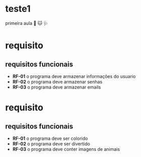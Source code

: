 # teste1
primeira aula
:dog: :cat: :stethoscope:
# requisito
## requisitos funcionais
- **RF-01** o programa deve armazenar informações do usuario
- **RF-02** o programa deve armazenar senhas
- **RF-03** o programa deve armazenar emails
# requisito
## requisitos funcionais
- **RF-01** o programa deve ser colorido
- **RF-02** o programa deve ser divertido
- **RF-03** o programa deve conter imagens de animais
